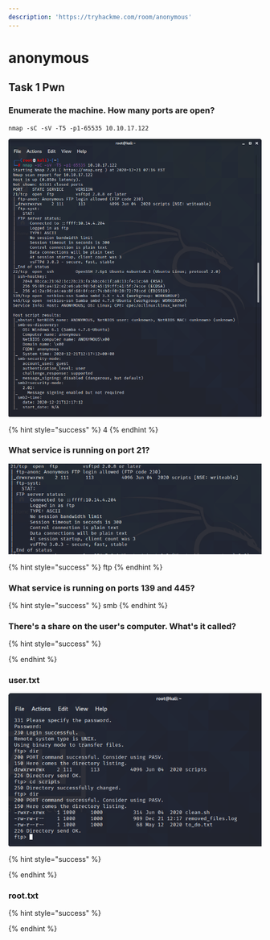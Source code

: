 ```yaml
---
description: 'https://tryhackme.com/room/anonymous'
---
```


# anonymous

## Task 1 Pwn

### Enumerate the machine.  How many ports are open?

```text
nmap -sC -sV -T5 -p1-65535 10.10.17.122
```

![](../.gitbook/assets/image%20%28252%29.png)

{% hint style="success" %}
4
{% endhint %}

### What service is running on port 21?

![](../.gitbook/assets/image%20%28251%29.png)

{% hint style="success" %}
ftp
{% endhint %}

### What service is running on ports 139 and 445?



{% hint style="success" %}
smb
{% endhint %}

### There's a share on the user's computer.  What's it called?

{% hint style="success" %}

{% endhint %}

### user.txt 

![](../.gitbook/assets/image%20%28250%29.png)

{% hint style="success" %}

{% endhint %}

### root.txt

{% hint style="success" %}

{% endhint %}

